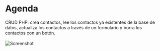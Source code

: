 # Agenda
CRUD PHP: crea contactos, lee los contactos ya existentes de la base de datos, actualiza los contactos a través de un formulario y borra los contactos con un botón.<br/>
<br/>
![Screenshot](https://github.com/marialc/agenda/blob/master/img/screenshot.png)